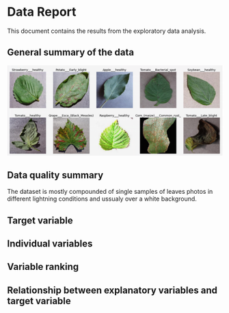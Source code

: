 # Data Report

This document contains the results from the exploratory data analysis.

## General summary of the data


![image showing a sample of the dataset 1](dataset1_Sample.png "Dataset1 Sample")

## Data quality summary

The dataset is mostly compounded of single samples of leaves photos in different lightning conditions and ussualy over a white background.

## Target variable



## Individual variables



## Variable ranking



## Relationship between explanatory variables and target variable

